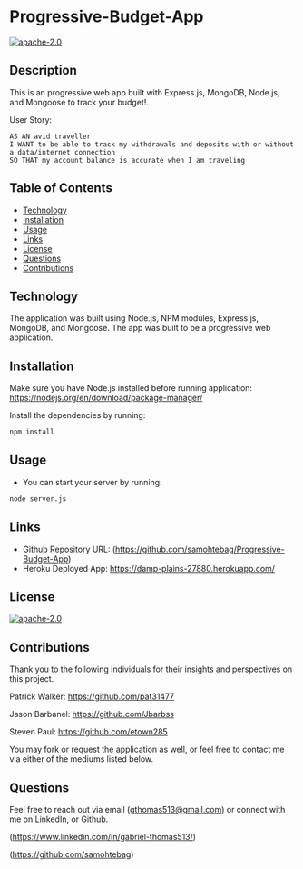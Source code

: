 # Progressive-Budget-App

[![apache-2.0](https://img.shields.io/badge/license-apache--2.0-green?style=plastic)](https://www.apache.org/licenses/LICENSE-2.0)

## Description

This is an progressive web app built with Express.js, MongoDB, Node.js, and Mongoose to track your budget!.

User Story:

```
AS AN avid traveller
I WANT to be able to track my withdrawals and deposits with or without a data/internet connection
SO THAT my account balance is accurate when I am traveling
```


## Table of Contents
  * [Technology](#technology)
  * [Installation](#installation)
  * [Usage](#usage)
  * [Links](#links)
  * [License](#license)
  * [Questions](#questions)
  * [Contributions](#contributions)


<a name="#technology"></a>

## Technology

The application was built using Node.js, NPM modules, Express.js, MongoDB, and Mongoose. The app was built to be a progressive web application.


<a name="#installation"></a>

## Installation

Make sure you have Node.js installed before running application: https://nodejs.org/en/download/package-manager/

Install the dependencies by running:

```bash
npm install
```


<a name="#usage"></a>

## Usage

* You can start your server by running:
```bash
node server.js
```


<a name="#links"></a>

## Links
 
  * Github Repository URL: (https://github.com/samohtebag/Progressive-Budget-App)
  * Heroku Deployed App: https://damp-plains-27880.herokuapp.com/

<a name="#license"></a>

## License

  [![apache-2.0](https://img.shields.io/badge/license-apache--2.0-green?style=plastic)](https://www.apache.org/licenses/LICENSE-2.0)

  
<a name="#contributions"></a>

## Contributions

Thank you to the following individuals for their insights and perspectives on this project.

Patrick Walker: https://github.com/pat31477

Jason Barbanel: https://github.com/Jbarbss

Steven Paul: https://github.com/etown285

You may fork or request the application as well, or feel free to contact me via either of the mediums listed below.

<a name="#questions"></a>

## Questions

Feel free to reach out via email (gthomas513@gmail.com) or connect with me on LinkedIn, or Github. 

(https://www.linkedin.com/in/gabriel-thomas513/)

(https://github.com/samohtebag)